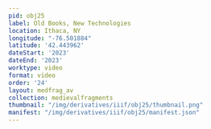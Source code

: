 ```yaml
---
pid: obj25
label: Old Books, New Technologies
location: Ithaca, NY
longitude: "-76.501884"
latitude: '42.443962'
dateStart: '2023'
dateEnd: '2023'
worktype: video
format: video
order: '24'
layout: medfrag_av
collection: medievalfragments
thumbnail: "/img/derivatives/iiif/obj25/thumbnail.png"
manifest: "/img/derivatives/iiif/obj25/manifest.json"
---
```

